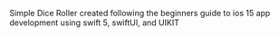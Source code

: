 Simple Dice Roller created following the beginners guide to ios 15 app development using swift 5, swiftUI, and UIKIT
